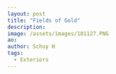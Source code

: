 ```yaml
---
layout: post
title: "Fields of Gold"
description: 
image: /assets/images/181127.PNG
ao: 
author: Schuy H
tags: 
  - Exteriors
---
```


<!--- 

Optinal front matter: Date: yyyy-mm-dd hh:mm:ss

Image examples: secondary, full width

![Placeholder](/assets/images/171208.jpeg)

![Placeholder](/assets/images/171208.jpeg#full) 

---> 